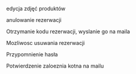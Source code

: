 edycja zdjęć produktów

anulowanie rezerwacji

Otrzymanie kodu rezerwacji, wyslanie go na maila

Mozliwosc usuwania rezerwacji

Przypomnienie hasła

Potwierdzenie zaloeznia kotna na mailu